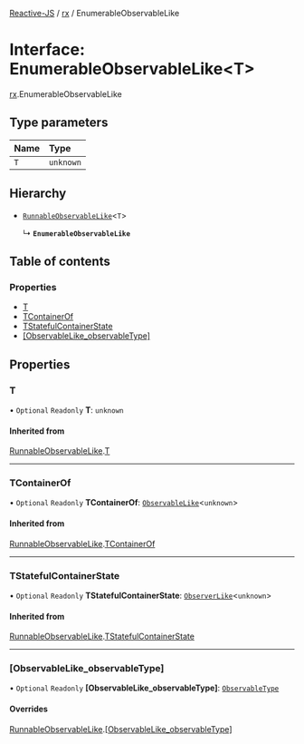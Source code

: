 [Reactive-JS](../README.md) / [rx](../modules/rx.md) / EnumerableObservableLike

# Interface: EnumerableObservableLike<T\>

[rx](../modules/rx.md).EnumerableObservableLike

## Type parameters

| Name | Type |
| :------ | :------ |
| `T` | `unknown` |

## Hierarchy

- [`RunnableObservableLike`](rx.RunnableObservableLike.md)<`T`\>

  ↳ **`EnumerableObservableLike`**

## Table of contents

### Properties

- [T](rx.EnumerableObservableLike.md#t)
- [TContainerOf](rx.EnumerableObservableLike.md#tcontainerof)
- [TStatefulContainerState](rx.EnumerableObservableLike.md#tstatefulcontainerstate)
- [[ObservableLike\_observableType]](rx.EnumerableObservableLike.md#[observablelike_observabletype])

## Properties

### T

• `Optional` `Readonly` **T**: `unknown`

#### Inherited from

[RunnableObservableLike](rx.RunnableObservableLike.md).[T](rx.RunnableObservableLike.md#t)

___

### TContainerOf

• `Optional` `Readonly` **TContainerOf**: [`ObservableLike`](rx.ObservableLike.md)<`unknown`\>

#### Inherited from

[RunnableObservableLike](rx.RunnableObservableLike.md).[TContainerOf](rx.RunnableObservableLike.md#tcontainerof)

___

### TStatefulContainerState

• `Optional` `Readonly` **TStatefulContainerState**: [`ObserverLike`](scheduling.ObserverLike.md)<`unknown`\>

#### Inherited from

[RunnableObservableLike](rx.RunnableObservableLike.md).[TStatefulContainerState](rx.RunnableObservableLike.md#tstatefulcontainerstate)

___

### [ObservableLike\_observableType]

• `Optional` `Readonly` **[ObservableLike\_observableType]**: [`ObservableType`](../modules/rx.md#observabletype)

#### Overrides

[RunnableObservableLike](rx.RunnableObservableLike.md).[[ObservableLike_observableType]](rx.RunnableObservableLike.md#[observablelike_observabletype])
